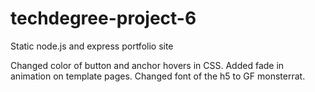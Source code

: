 # techdegree-project-6
 Static node.js and express portfolio site

Changed color of button and anchor hovers in CSS.
Added fade in animation on template pages.
Changed font of the h5 to GF monsterrat.